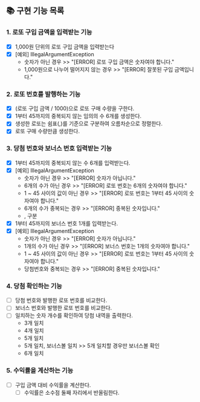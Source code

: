 ## 📚 구현 기능 목록

### 1. 로또 구입 금액을 입력받는 기능
- [x] 1,000원 단위의 로또 구입 금액을 입력받는다
- [x] [예외] IllegalArgumentException
  - 숫자가 아닌 경우 >> "[ERROR] 로또 구입 금액은 숫자여야 합니다."
  - 1,000원으로 나누어 떨어지지 않는 경우 >> "[ERROR] 잘못된 구입 금액입니다."

### 2. 로또 번호를 발행하는 기능
- [x] (로또 구입 금액 / 1000)으로 로또 구매 수량을 구한다.
- [x] 1부터 45까지의 중복되지 않는 임의의 수 6개를 생성한다.
- [x] 생성한 로또는 쉼표(,)를 기준으로 구분하여 오름차순으로 정렬한다.
- [x] 로또 구매 수량만큼 생성한다.

### 3. 당첨 번호와 보너스 번호 입력받는 기능
- [x] 1부터 45까지의 중복되지 않는 수 6개를 입력받는다.
- [x] [예외] IllegalArgumentException
  - 숫자가 아닌 경우 >> "[ERROR] 숫자가 아닙니다."
  - 6개의 수가 아닌 경우 >> "[ERROR] 로또 번호는 6개의 숫자여야 합니다."
  - 1 ~ 45 사이의 값이 아닌 경우 >> "[ERROR] 로또 번호는 1부터 45 사이의 숫자여야 합니다."
  - 6개의 수가 중복되는 경우 >> "[ERROR] 중복된 숫자입니다."
  - , 구분
- [x] 1부터 45까지의 보너스 번호 1개를 입력받는다.
- [x] [예외] IllegalArgumentException
  - 숫자가 아닌 경우 >> "[ERROR] 숫자가 아닙니다."
  - 1개의 수가 아닌 경우 >> "[ERROR] 보너스 번호는 1개의 숫자여야 합니다."
  - 1 ~ 45 사이의 값이 아닌 경우 >> "[ERROR] 로또 번호는 1부터 45 사이의 숫자여야 합니다."
  - 당첨번호와 중복되는 경우 >> "[ERROR] 중복된 숫자입니다."
  
### 4. 당첨 확인하는 기능
- [ ] 당첨 번호와 발행한 로또 번호를 비교한다.
- [ ] 보너스 번호와 발행한 로또 번호를 비교한다.
- [ ] 일치하는 숫자 개수를 확인하여 당첨 내역을 출력한다.
  - 3개 일치
  - 4개 일치
  - 5개 일치
  - 5개 일치, 보너스볼 일치 >> 5개 일치할 경우만 보너스볼 확인
  - 6개 일치

### 5. 수익률을 계산하는 기능
- [ ] 구입 금액 대비 수익률을 계산한다.
  - [ ] 수익률은 소수점 둘째 자리에서 반올림한다.